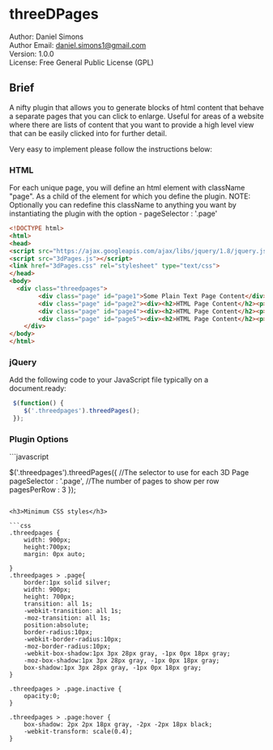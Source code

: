 threeDPages
===========

Author: Daniel Simons<br />
Author Email: daniel.simons1@gmail.com<br />
Version: 1.0.0<br />
License: Free General Public License (GPL)<br />

<h2>Brief</h2>
A nifty plugin that allows you to generate blocks of html content that behave a separate pages that you can click to enlarge. Useful for areas of a website where there are lists of content that you want to provide a high level view that can be easily clicked into for further detail.

Very easy to implement please follow the instructions below:

<h3>HTML</h3>

For each unique page, you will define an html element with className "page". As a child of the element for which you define the plugin. NOTE: Optionally you can redefine this className to anything you want by instantiating the plugin with the option - pageSelector : '.page'

```html
<!DOCTYPE html>
<html>
<head>
<script src="https://ajax.googleapis.com/ajax/libs/jquery/1.8/jquery.js"></script>
<script src="3dPages.js"></script>
<link href="3dPages.css" rel="stylesheet" type="text/css">
</head>
<body>
  <div class="threedpages">
		<div class="page" id="page1">Some Plain Text Page Content</div>
		<div class="page" id="page2"><div><h2>HTML Page Content</h2><p>this page contains html content</p></div></div>
		<div class="page" id="page4"><div><h2>HTML Page Content</h2><p>this page contains html content</p></div></div>
		<div class="page" id="page5"><div><h2>HTML Page Content</h2><p>this page contains html content</p></div></div>
	</div>
</body>
</html>
```

<h3>jQuery</h3>

Add the following code to your JavaScript file typically on a document.ready:

```javascript
 $(function() {
 	$('.threedpages').threedPages();
 });
```

<h3>Plugin Options</h3>
```javascript

$('.threedpages').threedPages({
  //The selector to use for each 3D Page
  pageSelector : '.page',
  //The number of pages to show per row
  pagesPerRow : 3
});
```

<h3>Minimum CSS styles</h3>

```css
.threedpages {
	width: 900px;
	height:700px;
	margin: 0px auto;

}
.threedpages > .page{
	border:1px solid silver;
	width: 900px;
	height: 700px;
	transition: all 1s;
	-webkit-transition: all 1s;
	-moz-transition: all 1s;
	position:absolute;
	border-radius:10px;
	-webkit-border-radius:10px;
	-moz-border-radius:10px;
	-webkit-box-shadow:1px 3px 28px gray, -1px 0px 18px gray;
	-moz-box-shadow:1px 3px 28px gray, -1px 0px 18px gray;
	box-shadow:1px 3px 28px gray, -1px 0px 18px gray;
}

.threedpages > .page.inactive {
	opacity:0;
}

.threedpages > .page:hover {
	box-shadow: 2px 2px 18px gray, -2px -2px 18px black;
	-webkit-transform: scale(0.4);
}
```
